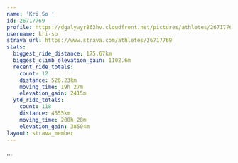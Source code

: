 ```yaml
---
name: 'Kri So '
id: 26717769
profile: https://dgalywyr863hv.cloudfront.net/pictures/athletes/26717769/7761026/14/large.jpg
username: kri-so
strava_url: https://www.strava.com/athletes/26717769
stats:
  biggest_ride_distance: 175.67km
  biggest_climb_elevation_gain: 1102.6m
  recent_ride_totals:
    count: 12
    distance: 526.23km
    moving_time: 19h 27m
    elevation_gain: 2415m
  ytd_ride_totals:
    count: 118
    distance: 4555km
    moving_time: 200h 28m
    elevation_gain: 38504m
layout: strava_member
--- 
```

...
